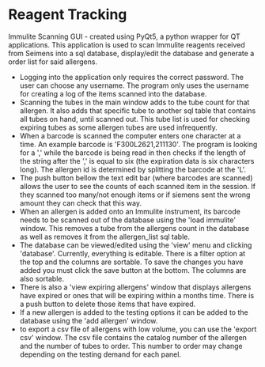 # Reagent Tracking

Immulite Scanning GUI - created using PyQt5, a python wrapper for QT applications.
This application is used to scan Immulite reagents received from Seimens into a sql database, display/edit the database and generate a order list for said allergens. 
 
- Logging into the application only requires the correct password. The user can choose any username. The program only uses the username for creating a log of the items scanned into the database. 
- Scanning the tubes in the main window adds to the tube count for that allergen. It also adds that specific tube to another sql table that contains all tubes on hand, until scanned out. This tube list is used for checking expiring tubes as some allergen tubes are used infrequently.
- When a barcode is scanned the computer enters one character at a time. An example barcode is 'F300L2621,211130'. The program is looking for a ',' while the barcode is being read in then checks if the length of the string after the ',' is equal to six (the expiration data is six characters long). The allergen id is determined by splitting the barcode at the 'L'. 
- The push button bellow the text edit bar (where barcodes are scanned) allows the user to see the counts of each scanned item in the session. If they scanned too many/not enough items or if siemens sent the wrong amount they can check that this way. 
- When an allergen is added onto an Immulite instrument, its barcode needs to be scanned out of the database using the 'load immulite' window. This removes a tube from the allergens count in the database as well as removes it from the allergen_list sql table. 
- The database can be viewed/edited using the 'view' menu and clicking 'database'. Currently, everything is editable. There is a filter option at the top and the columns are sortable. To save the changes you have added you must click the save button at the bottom. The columns are also sortable.
- There is also a 'view expiring allergens' window that displays allergens have expired or ones that will be expiring within a months time. There is a push button to delete those items that have expired. 
- If a new allergen is added to the testing options it can be added to the database using the 'add allergen' window. 
- to export a csv file of allergens with low volume, you can use the 'export csv' window. The csv file contains the catalog number of the allergen and the number of tubes to order. This number to order may change depending on the testing demand for each panel. 

